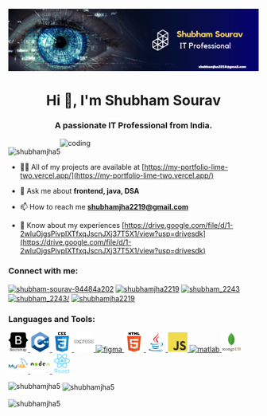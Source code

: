 ![logo](https://github.com/shubhamjha5/shubhamjha5/blob/main/banneer25.png?raw=true)

<h1 align="center">Hi 👋, I'm Shubham Sourav</h1>
<h3 align="center">A passionate IT Professional from India.</h3>

<img align="right" alt="coding" width="400" src="https://camo.githubusercontent.com/cae12fddd9d6982901d82580bdf321d81fb299141098ca1c2d4891870827bf17/68747470733a2f2f6d69726f2e6d656469756d2e636f6d2f6d61782f313336302f302a37513379765349765f7430696f4a2d5a2e676966"> 

<p align="left"> <img src="https://komarev.com/ghpvc/?username=shubhamjha5&label=Profile%20views&color=0e75b6&style=flat" alt="shubhamjha5" /> </p>

- 👨‍💻 All of my projects are available at [https://my-portfolio-lime-two.vercel.app/](https://my-portfolio-lime-two.vercel.app/)

- 💬 Ask me about **frontend, java, DSA**

- 📫 How to reach me **shubhamjha2219@gmail.com**

- 📄 Know about my experiences [https://drive.google.com/file/d/1-2wluOjgsPivpIXTfxqJscnJXj37T5X1/view?usp=drivesdk](https://drive.google.com/file/d/1-2wluOjgsPivpIXTfxqJscnJXj37T5X1/view?usp=drivesdk)

<h3 align="left">Connect with me:</h3>
<p align="left">
<a href="https://linkedin.com/in/shubham-sourav-94484a202" target="blank"><img align="center" src="https://raw.githubusercontent.com/rahuldkjain/github-profile-readme-generator/master/src/images/icons/Social/linked-in-alt.svg" alt="shubham-sourav-94484a202" height="30" width="40" /></a>
<a href="https://instagram.com/shubhamjha2219" target="blank"><img align="center" src="https://raw.githubusercontent.com/rahuldkjain/github-profile-readme-generator/master/src/images/icons/Social/instagram.svg" alt="shubhamjha2219" height="30" width="40" /></a>
<a href="https://www.codechef.com/users/shubham_2243" target="blank"><img align="center" src="https://cdn.jsdelivr.net/npm/simple-icons@3.1.0/icons/codechef.svg" alt="shubham_2243" height="30" width="40" /></a>
<a href="https://www.leetcode.com/shubham_2243/" target="blank"><img align="center" src="https://raw.githubusercontent.com/rahuldkjain/github-profile-readme-generator/master/src/images/icons/Social/leet-code.svg" alt="shubham_2243/" height="30" width="40" /></a>
<a href="https://auth.geeksforgeeks.org/user/shubhamjha2219" target="blank"><img align="center" src="https://raw.githubusercontent.com/rahuldkjain/github-profile-readme-generator/master/src/images/icons/Social/geeks-for-geeks.svg" alt="shubhamjha2219" height="30" width="40" /></a>
</p>

<h3 align="left">Languages and Tools:</h3>
<p align="left"> <a href="https://getbootstrap.com" target="_blank" rel="noreferrer"> <img src="https://raw.githubusercontent.com/devicons/devicon/master/icons/bootstrap/bootstrap-plain-wordmark.svg" alt="bootstrap" width="40" height="40"/> </a> <a href="https://www.w3schools.com/cpp/" target="_blank" rel="noreferrer"> <img src="https://raw.githubusercontent.com/devicons/devicon/master/icons/cplusplus/cplusplus-original.svg" alt="cplusplus" width="40" height="40"/> </a> <a href="https://www.w3schools.com/css/" target="_blank" rel="noreferrer"> <img src="https://raw.githubusercontent.com/devicons/devicon/master/icons/css3/css3-original-wordmark.svg" alt="css3" width="40" height="40"/> </a> <a href="https://expressjs.com" target="_blank" rel="noreferrer"> <img src="https://raw.githubusercontent.com/devicons/devicon/master/icons/express/express-original-wordmark.svg" alt="express" width="40" height="40"/> </a> <a href="https://www.figma.com/" target="_blank" rel="noreferrer"> <img src="https://www.vectorlogo.zone/logos/figma/figma-icon.svg" alt="figma" width="40" height="40"/> </a> <a href="https://www.w3.org/html/" target="_blank" rel="noreferrer"> <img src="https://raw.githubusercontent.com/devicons/devicon/master/icons/html5/html5-original-wordmark.svg" alt="html5" width="40" height="40"/> </a> <a href="https://www.java.com" target="_blank" rel="noreferrer"> <img src="https://raw.githubusercontent.com/devicons/devicon/master/icons/java/java-original.svg" alt="java" width="40" height="40"/> </a> <a href="https://developer.mozilla.org/en-US/docs/Web/JavaScript" target="_blank" rel="noreferrer"> <img src="https://raw.githubusercontent.com/devicons/devicon/master/icons/javascript/javascript-original.svg" alt="javascript" width="40" height="40"/> </a> <a href="https://www.mathworks.com/" target="_blank" rel="noreferrer"> <img src="https://upload.wikimedia.org/wikipedia/commons/2/21/Matlab_Logo.png" alt="matlab" width="40" height="40"/> </a> <a href="https://www.mongodb.com/" target="_blank" rel="noreferrer"> <img src="https://raw.githubusercontent.com/devicons/devicon/master/icons/mongodb/mongodb-original-wordmark.svg" alt="mongodb" width="40" height="40"/> </a> <a href="https://www.mysql.com/" target="_blank" rel="noreferrer"> <img src="https://raw.githubusercontent.com/devicons/devicon/master/icons/mysql/mysql-original-wordmark.svg" alt="mysql" width="40" height="40"/> </a> <a href="https://nodejs.org" target="_blank" rel="noreferrer"> <img src="https://raw.githubusercontent.com/devicons/devicon/master/icons/nodejs/nodejs-original-wordmark.svg" alt="nodejs" width="40" height="40"/> </a> <a href="https://reactjs.org/" target="_blank" rel="noreferrer"> <img src="https://raw.githubusercontent.com/devicons/devicon/master/icons/react/react-original-wordmark.svg" alt="react" width="40" height="40"/> </a> </p>

<p><img align="left" src="https://github-readme-stats.vercel.app/api/top-langs?username=shubhamjha5&show_icons=true&locale=en&layout=compact" alt="shubhamjha5" /></p>

<p>&nbsp;<img align="center" src="https://github-readme-stats.vercel.app/api?username=shubhamjha5&show_icons=true&locale=en" alt="shubhamjha5" /></p>

<p><img align="center" src="https://github-readme-streak-stats.herokuapp.com/?user=shubhamjha5&" alt="shubhamjha5" /></p>
